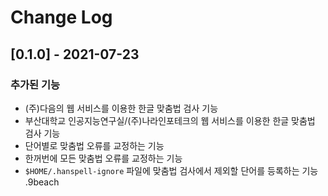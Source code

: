 # Change Log

## [0.1.0] - 2021-07-23

### 추가된 기능

- (주)다음의 웹 서비스를 이용한 한글 맞춤법 검사 기능
- 부산대학교 인공지능연구실/(주)나라인포테크의 웹 서비스를 이용한 한글 맞춤법 검사 기능
- 단어별로 맞춤법 오류를 교정하는 기능
- 한꺼번에 모든 맞춤법 오류를 교정하는 기능
- `$HOME/.hanspell-ignore` 파일에 맞춤법 검사에서 제외할 단어를 등록하는 기능 
.9beach